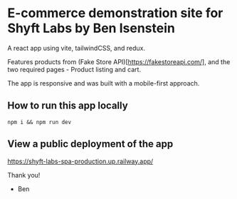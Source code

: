 # E-commerce demonstration site for Shyft Labs by Ben Isenstein

A react app using vite, tailwindCSS, and redux.

Features products from (Fake Store API)[https://fakestoreapi.com/], and the two required pages - Product listing and cart.

The app is responsive and was built with a mobile-first approach.

## How to run this app locally

`npm i && npm run dev`

## View a public deployment of the app

https://shyft-labs-spa-production.up.railway.app/

Thank you!

- Ben